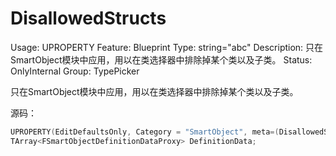 # DisallowedStructs

Usage: UPROPERTY
Feature: Blueprint
Type: string="abc"
Description: 只在SmartObject模块中应用，用以在类选择器中排除掉某个类以及子类。
Status: OnlyInternal
Group: TypePicker

只在SmartObject模块中应用，用以在类选择器中排除掉某个类以及子类。

源码：

```cpp
UPROPERTY(EditDefaultsOnly, Category = "SmartObject", meta=(DisallowedStructs="/Script/SmartObjectsModule.SmartObjectSlotAnnotation"))
TArray<FSmartObjectDefinitionDataProxy> DefinitionData;
```